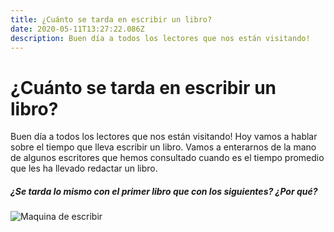 ```yaml
---
title: ¿Cuánto se tarda en escribir un libro?
date: 2020-05-11T13:27:22.086Z
description: Buen día a todos los lectores que nos están visitando!
---
```

# ¿Cuánto se tarda en escribir un libro?

 Buen día a todos los lectores que nos están visitando! Hoy vamos a hablar sobre el tiempo que lleva escribir un libro. Vamos a enterarnos de la mano de algunos escritores que hemos consultado cuando es el tiempo promedio que les ha llevado redactar un libro.

##### ¿Se tarda lo mismo con el primer libro que con los siguientes? ¿Por qué?



![Maquina de escribir](/img/florian-klauer-mk7d-4ucfmg-unsplash.jpg "Maquina de escribir")